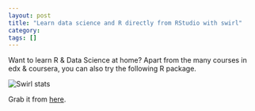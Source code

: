 ```yaml
---
layout: post
title: "Learn data science and R directly from RStudio with swirl"
category: 
tags: []
---
```


Want to learn R & Data Science at home? Apart from the many courses in edx & coursera, you can also try the following R package. 

<img src="http://swirlstats.com/images/swirl_new_large_final.png" alt="Swirl stats">

Grab it from <a href="http://swirlstats.com/">here</a>. 
